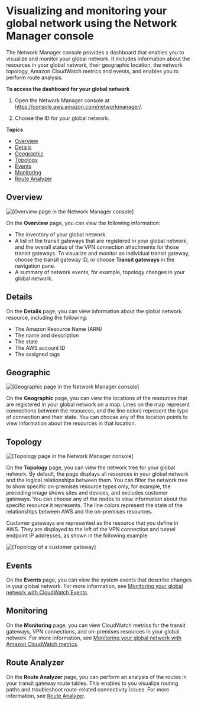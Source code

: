 # Visualizing and monitoring your global network using the Network Manager console<a name="network-manager-monitor-console"></a>

The Network Manager console provides a dashboard that enables you to visualize and monitor your global network\. It includes information about the resources in your global network, their geographic location, the network topology, Amazon CloudWatch metrics and events, and enables you to perform route analysis\.

**To access the dashboard for your global network**

1. Open the Network Manager console at [https://console\.aws\.amazon\.com/networkmanager/](https://console.aws.amazon.com/networkmanager/)\. 

1. Choose the ID for your global network\.

**Topics**
+ [Overview](#network-manager-main-dashboard)
+ [Details](#network-manager-view-details)
+ [Geographic](#network-manager-geographic)
+ [Topology](#network-manager-topology)
+ [Events](#network-manager-events)
+ [Monitoring](#network-manager-monitoring)
+ [Route Analyzer](#network-manager-route-analyzer)

## Overview<a name="network-manager-main-dashboard"></a>

![\[Overview page in the Network Manager console\]](http://docs.aws.amazon.com/vpc/latest/tgw/images/nm-overview.png)

On the **Overview** page, you can view the following information:
+ The inventory of your global network\.
+ A list of the transit gateways that are registered in your global network, and the overall status of the VPN connection attachments for those transit gateways\. To visualize and monitor an individual transit gateway, choose the transit gateway ID, or choose **Transit gateways** in the navigation pane\.
+ A summary of network events, for example, topology changes in your global network\.

## Details<a name="network-manager-view-details"></a>

On the **Details** page, you can view information about the global network resource, including the following: 
+ The Amazon Resource Name \(ARN\)
+ The name and description
+ The state
+ The AWS account ID
+ The assigned tags

## Geographic<a name="network-manager-geographic"></a>

![\[Geographic page in the Network Manager console\]](http://docs.aws.amazon.com/vpc/latest/tgw/images/nm-geographic.png)

On the **Geographic** page, you can view the locations of the resources that are registered in your global network on a map\. Lines on the map represent connections between the resources, and the line colors represent the type of connection and their state\. You can choose any of the location points to view information about the resources in that location\.

## Topology<a name="network-manager-topology"></a>

![\[Topology page in the Network Manager console\]](http://docs.aws.amazon.com/vpc/latest/tgw/images/nm-topology.png)

On the **Topology** page, you can view the network tree for your global network\. By default, the page displays all resources in your global network and the logical relationships between them\. You can filter the network tree to show specific on\-premises resource types only, for example, the preceding image shows sites and devices, and excludes customer gateways\. You can choose any of the nodes to view information about the specific resource it represents\. The line colors represent the state of the relationships between AWS and the on\-premises resources\.

Customer gateways are represented as the resource that you define in AWS\. They are displayed to the left of the VPN connection and tunnel endpoint IP addresses, as shown in the following example\.

![\[Topology of a customer gateway\]](http://docs.aws.amazon.com/vpc/latest/tgw/images/nm-topology-cgw.png)

## Events<a name="network-manager-events"></a>

On the **Events** page, you can view the system events that describe changes in your global network\. For more information, see [Monitoring your global network with CloudWatch Events](monitoring-events.md)\.

## Monitoring<a name="network-manager-monitoring"></a>

On the **Monitoring** page, you can view CloudWatch metrics for the transit gateways, VPN connections, and on\-premises resources in your global network\. For more information, see [Monitoring your global network with Amazon CloudWatch metrics](monitoring-cloudwatch-metrics.md)\.

## Route Analyzer<a name="network-manager-route-analyzer"></a>

On the **Route Analyzer** page, you can perform an analysis of the routes in your transit gateway route tables\. This enables to you visualize routing paths and troubleshoot route\-related connectivity issues\. For more information, see [Route Analyzer](route-analyzer.md)\.
